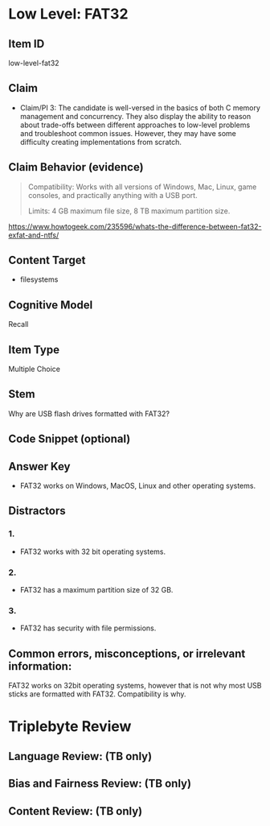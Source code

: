 # Low Level: FAT32


## Item ID
low-level-fat32


## Claim
-   Claim/PI 3: The candidate is well-versed in the basics of both C memory management and concurrency. They also display the ability to reason about trade-offs between different approaches to low-level problems and troubleshoot common issues. However, they may have some difficulty creating implementations from scratch.


## Claim Behavior (evidence)

> Compatibility: Works with all versions of Windows, Mac, Linux, game consoles, and practically anything with a USB port.
>
> Limits: 4 GB maximum file size, 8 TB maximum partition size.
>
https://www.howtogeek.com/235596/whats-the-difference-between-fat32-exfat-and-ntfs/

## Content Target
* filesystems


## Cognitive Model
Recall


## Item Type
Multiple Choice


## Stem
Why are USB flash drives formatted with FAT32?


## Code Snippet (optional)



## Answer Key
* FAT32 works on Windows, MacOS, Linux and other operating systems.


## Distractors
### 1.
* FAT32 works with 32 bit operating systems.


### 2.
* FAT32 has a maximum partition size of 32 GB.


### 3.
* FAT32 has security with file permissions.


## Common errors, misconceptions, or irrelevant information:
FAT32 works on 32bit operating systems, however that is not why most USB sticks are formatted with FAT32.  Compatibility is why.


# Triplebyte Review


## Language Review: (TB only)


## Bias and Fairness Review: (TB only)


## Content Review: (TB only)

